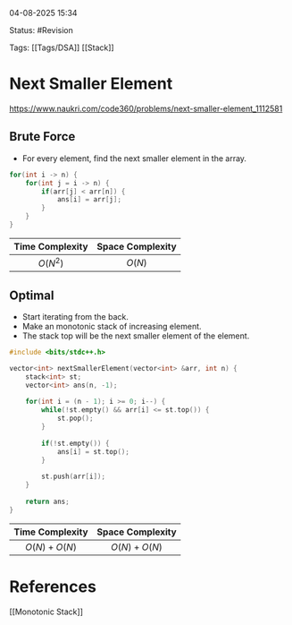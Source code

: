 04-08-2025  15:34

Status: #Revision 

Tags: [[Tags/DSA]] [[Stack]]

# Next Smaller Element

https://www.naukri.com/code360/problems/next-smaller-element_1112581

## Brute Force

- For every element, find the next smaller element in the array.

```cpp
for(int i -> n) {
	for(int j = i -> n) {
		if(arr[j] < arr[n]) {
			ans[i] = arr[j];
		}
	}
}
```

| **Time Complexity** | **Space Complexity** |
| :-----------------: | :------------------: |
|      $O(N^2)$       |        $O(N)$        |


## Optimal

- Start iterating from the back.
- Make an monotonic stack of increasing element.
- The stack top will be the next smaller element of the element.

```cpp
#include <bits/stdc++.h>

vector<int> nextSmallerElement(vector<int> &arr, int n) {
    stack<int> st;
    vector<int> ans(n, -1);
	
    for(int i = (n - 1); i >= 0; i--) {
        while(!st.empty() && arr[i] <= st.top()) {
            st.pop();
        }
		
        if(!st.empty()) {
            ans[i] = st.top();
        }
		
        st.push(arr[i]);
    }
	
    return ans;
}
```

| **Time Complexity** | **Space Complexity** |
| :-----------------: | :------------------: |
|    $O(N) + O(N)$    |    $O(N) + O(N)$     |





# References

[[Monotonic Stack]]